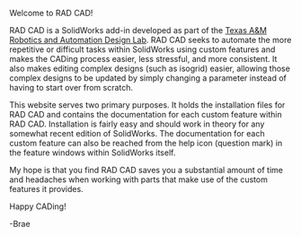 Welcome to RAD CAD! 

RAD CAD is a SolidWorks add-in developed as part of the [Texas A&M Robotics and Automation Design Lab]("https://rad.engr.tamu.edu/"). RAD CAD seeks to automate the more repetitive or difficult tasks within SolidWorks using custom features and makes the CADing process easier, less stressful, and more consistent. It also makes editing complex designs (such as isogrid) easier, allowing those complex designs to be updated by simply changing a parameter instead of having to start over from scratch.

This website serves two primary purposes. It holds the installation files for RAD CAD and contains the documentation for each custom feature within RAD CAD. Installation is fairly easy and should work in theory for any somewhat recent edition of SolidWorks. The documentation for each custom feature can also be reached from the help icon (question mark) in the feature windows within SolidWorks itself.

My hope is that you find RAD CAD saves you a substantial amount of time and headaches when working with parts that make use of the custom features it provides.

​Happy CADing! 

-Brae